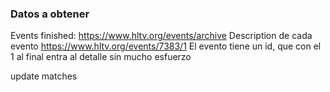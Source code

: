 
### Datos a obtener


Events finished: https://www.hltv.org/events/archive
    Description de cada evento
    https://www.hltv.org/events/7383/1
    El evento tiene un id, que con el 1 al final entra al detalle sin mucho esfuerzo


update matches
```bash

```